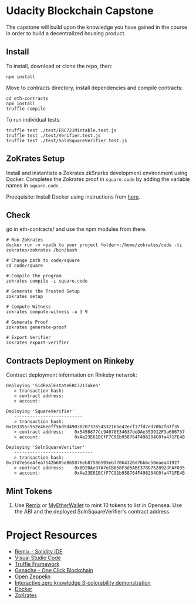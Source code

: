 # Udacity Blockchain Capstone

The capstone will build upon the knowledge you have gained in the course in order to build a decentralized housing product. 

## Install

To install, download or clone the repo, then:

`npm install`

Move to contracts directory, install dependencies and compile contracts:

```
cd eth-contracts
npm install
truffle compile
``` 

To run individual tests:
```
truffle test ./test/ERC721Mintable.test.js
truffle test ./test/Verifier.test.js
truffle test ./test/SolnSquareVerifier.test.js
```

## ZoKrates Setup

Install and instantiate a Zokrates zkSnarks development environment using Docker. Completes the Zokrates proof in `square.code` by adding the variable names in `square.code`.

Preequisite: Install Docker using instructions from [here](https://docs.docker.com/install/).

## Check 
go in eth-contracts/ and use the npm modules from there.

```
# Run ZoKrates
docker run -v <path to your project folder>:/home/zokrates/code -ti zokrates/zokrates /bin/bash

# Change path to code/square
cd code/square

# Compile the program
zokrates compile -i square.code

# Generate the Trusted Setup
zokrates setup

# Compute Witness
zokrates compute-witness -a 3 9

# Generate Proof
zokrates generate-proof

# Export Verifier
zokrates export-verifier
```

## Contracts Deployment on Rinkeby

Contract deployment information on Rinkeby netwrok:
```
Deploying 'SidRealEstateERC721Token'
   > transaction hash:    
   > contract address:    
   > account:             

Deploying 'SquareVerifier'
   --------------------------
   > transaction hash:    0x183355c952e46eeff56d9d490302073765453216be42ecf17fd7ed70b2f87f35
   > contract address:    0x5456877Cc94670E34637deDAe359912F3a606737
   > account:             0xAe23E61BCfF7C91b958764F498204C0fa471FE4B

Deploying 'SolnSquareVerifier'
   ------------------------------
   > transaction hash:    0x37d7e56e4fea7542b605e865876eb87506593eb77064320d76bbc50eaea41927
   > contract address:    0x0D20Ae97A7eCB658F3d5ABE378D752892dFAF035
   > account:             0xAe23E61BCfF7C91b958764F498204C0fa471FE4B

```

## Mint Tokens

1. Use [Remix](https://remix.ethereum.org/) or [MyEtherWallet](https://www.myetherwallet.com/access-my-wallet) to mint 10 tokens to list in Opensea. Use the  ABI and the deployed SolnSquareVerifier's contract address.

<!-- 2. You can list the tokens by going to: [https://rinkeby.opensea.io/get-listed/step-two](https://rinkeby.opensea.io/get-listed/step-two) -->

<!-- ## Opensea Storefront
OpenSea Link : [https://rinkeby.opensea.io/assets/real-estate](https://rinkeby.opensea.io/assets/real-estate) -->

# Project Resources

* [Remix - Solidity IDE](https://remix.ethereum.org/)
* [Visual Studio Code](https://code.visualstudio.com/)
* [Truffle Framework](https://truffleframework.com/)
* [Ganache - One Click Blockchain](https://truffleframework.com/ganache)
* [Open Zeppelin ](https://openzeppelin.org/)
* [Interactive zero knowledge 3-colorability demonstration](http://web.mit.edu/~ezyang/Public/graph/svg.html)
* [Docker](https://docs.docker.com/install/)
* [ZoKrates](https://github.com/Zokrates/ZoKrates)